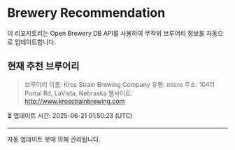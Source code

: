# Brewery Recommendation

이 리포지토리는 Open Brewery DB API를 사용하여 무작위 브루어리 정보를 자동으로 업데이트합니다.

## 현재 추천 브루어리
> 브루어리 이름: Kros Strain Brewing Company
유형: micro
주소: 10411 Portal Rd, LaVista, Nebraska
웹사이트: http://www.krosstrainbrewing.com

⏳ 업데이트 시간: 2025-06-21 01:50:23 (UTC)

---
자동 업데이트 봇에 의해 관리됩니다.